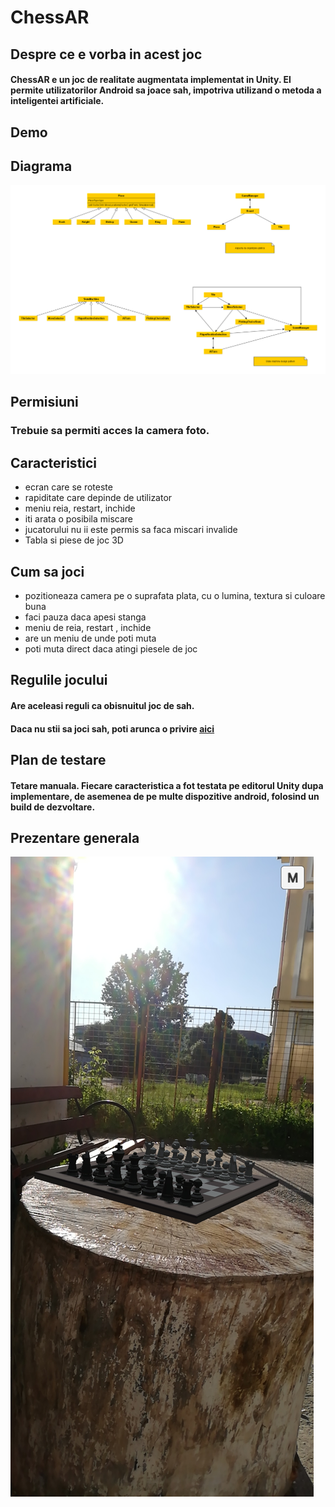 # ChessAR
 ## Despre ce e vorba in acest joc
 #### ChessAR e un joc de realitate augmentata implementat in Unity. El permite utilizatorilor Android sa joace sah, impotriva utilizand o metoda a inteligentei artificiale.
 ## Demo
 
 ## Diagrama
 ![alt text](Diagrame/Diagrama-full.png)
 ## Permisiuni
 ### Trebuie sa permiti acces la camera foto.
 ## Caracteristici
 * ecran care se roteste
 * rapiditate care depinde de utilizator
 *  meniu reia, restart, inchide 
 * iti arata o posibila miscare
 * jucatorului nu ii este permis sa faca miscari invalide
 * Tabla si piese de joc 3D
 ## Cum sa joci
 * pozitioneaza camera pe o suprafata plata, cu o lumina, textura si culoare buna
 * faci pauza daca apesi stanga
 * meniu de reia, restart , inchide
 * are un meniu de unde poti muta
 * poti muta direct daca atingi piesele de joc
## Regulile jocului
#### Are aceleasi reguli ca obisnuitul joc de sah.
#### Daca nu stii sa joci sah, poti arunca o privire [aici](https://www.chess.com/learn-how-to-play-chess)
## Plan de testare
#### Tetare manuala. Fiecare caracteristica a fot testata pe editorul Unity dupa implementare, de asemenea de pe multe dispozitive android, folosind un build de dezvoltare.
## Prezentare generala
![alt text](Screenshot_20200604_074056_com.FMI.ChessAR.jpg)
